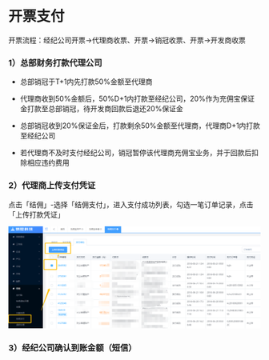 # 开票支付

开票流程：经纪公司开票→代理商收票、开票→销冠收票、开票→开发商收票

### 1）总部财务打款代理公司

* 总部销冠于T+1内先打款50%金额至代理商
* 代理商收到50%金额后，50%D+1内打款至经纪公司，20%作为充佣宝保证金打款至总部销冠，待开发商回款后退还20%保证金

* 总部销冠收到20%保证金后，打款剩余50%金额至代理商，代理商D+1内打款至经纪公司

* 若代理商不及时支付经纪公司，销冠暂停该代理商充佣宝业务，并于回款后扣除相应违约费用

### 2）代理商上传支付凭证

点击「结佣」-选择「结佣支付」，进入支付成功列表，勾选一笔订单记录，点击「上传打款凭证」

![](/assets/import.png支付)

### 3）经纪公司确认到账金额（短信）




